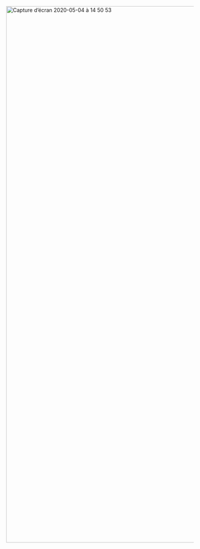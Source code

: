 <img width="1440" alt="Capture d’écran 2020-05-04 à 14 50 53" src="https://user-images.githubusercontent.com/59562121/80967508-c6906d00-8e16-11ea-9488-e32cbe6af363.png">
